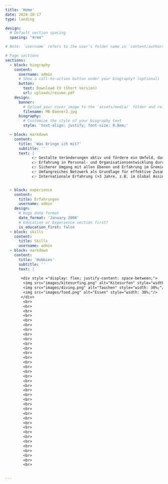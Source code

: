 ```yaml
---
title: 'Home'
date: 2024-10-17
type: landing

design:
  # Default section spacing
  spacing: "4rem"

# Note: `username` refers to the user's folder name in `content/authors/`

# Page sections
sections:
  - block: biography
    content:
      username: admin
      # Show a call-to-action button under your biography? (optional)
      button:
        text: Download CV (Short Version)
        url: uploads/resume.pdf
    design:
      banner:
        # Upload your cover image to the `assets/media/` folder and reference it here
        filename: MB-Banner2.jpg
      biography:
        # Customize the style of your biography text
        style: 'text-align: justify; font-size: 0.8em;'

  - block: markdown
    content:
      title: 'Was bringe ich mit?'
      subtitle: ''
      text: | 
            👉 Gestalte Veränderungen aktiv und fördere ein Umfeld, das individuelles Wachstum ermöglicht <br>
            👉 Erfahrung in Personal- und Organisationsentwicklung durch Projekte wie Winning Attitude, Expert Journey, HR/RD 2.0, Impulse/MeinBeitrag <br>
            👉 Sicherer Umgang mit allen Ebenen und Erfahrung im Gremienmanagement – sicher in Abläufen & Entscheidungen <br>
            👉 Umfangreiches Netzwerk als Grundlage für effektive Zusammenarbeit <br>
            👉 Internationale Erfahrung (>3 Jahre, z.B. im Global Assingment Management in China, …)


  - block: experience
    content:
      title: Erfahrungen
      username: admin
    design:
      # Hugo date format
      date_format: 'January 2006'
      # Education or Experience section first?
      is_education_first: false
  - block: skills
    content:
      title: Skills
      username: admin
  - block: markdown
    content:
      title: 'Hobbies'
      subtitle: ''
      text: |
      
       <div style ="display: flex; justify-content: space-between;">
        <img src="images/kitesurfing.png" alt="Kitesurfen" style="width: 30%;"/>
        <img src="images/diving.png" alt="Tauchen" style="width: 30%;"/>
        <img src="images/food.png" alt="Essen" style="width: 30%;"/>       
       </div>
        <br>
        <br>
        <br>
        <br>
        <br>
        <br>
        <br>
        <br>
        <br>
        <br>
        <br>
        <br> 
        <br>
        <br>
        <br>
        <br>
        <br>
        <br>
        <br>
        <br>
        <br>
        <br>
        <br>
        <br> 
        <br>
        <br>
        <br>
        <br>
        <br>
        <br>
        <br>
        <br>
        <br>
        <br>
        <br>
        <br> 

    
---
```



